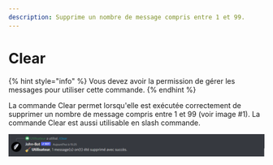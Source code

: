 ```yaml
---
description: Supprime un nombre de message compris entre 1 et 99.
---
```


# Clear

{% hint style="info" %}
Vous devez avoir la permission de gérer les messages pour utiliser cette commande.
{% endhint %}

La commande Clear permet lorsqu'elle est exécutée correctement de supprimer un nombre de message compris entre 1 et 99 (voir image #1). La commande Clear est aussi utilisable en slash commande.

![Image #1](../../../.gitbook/assets/Clear.png)
